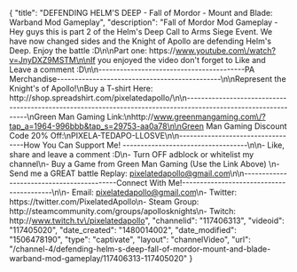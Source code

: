 {
    "title": "DEFENDING HELM'S DEEP - Fall of Mordor - Mount and Blade: Warband Mod Gameplay",
    "description": "Fall of Mordor Mod Gameplay - Hey guys this is part 2 of the Helm's Deep Call to Arms Siege Event.  We have now changed sides and the Knight of Apollo are defending Helm's Deep.  Enjoy the battle :D\n\nPart one: https:\/\/www.youtube.com\/watch?v=JnyDXZ9MSTM\n\nIf you enjoyed the video don't forget to Like and Leave a comment :D\n\n-----------------------------------------PA Merchandise----------------------------------------------\n\nRepresent the Knight's of Apollo!\nBuy a T-shirt Here: http:\/\/shop.spreadshirt.com\/pixelatedapollo\/\n\n---------------------------------------------------------------------------------------------------------------\nGreen Man Gaming Link:\nhttp:\/\/www.greenmangaming.com\/?tap_a=1964-996bbb&tap_s=29753-aa0a78\n\nGreen Man Gaming Discount Code 20% Off:\nPIXELA-TEDAPO-LLOSVE\n\n----------------------------------How You Can Support Me! -----------------------------------\n\n- Like, share and leave a comment :D\n- Turn OFF adblock or whitelist my channel\n- Buy a Game from Green Man Gaming (Use the Link Above) \n- Send me a GREAT battle Replay: pixelatedapollo@gmail.com\n\n------------------------------------------Connect With Me!-----------------------------------------\n\n- Email: pixelatedapollo@gmail.com\n- Twitter: https:\/\/twitter.com\/PixelatedApollo\n- Steam Group:  http:\/\/steamcommunity.com\/groups\/apollosknights\n- Twitch: http:\/\/www.twitch.tv\/pixelatedapollo",
    "channelid": "117406313",
    "videoid": "117405020",
    "date_created": "1480014002",
    "date_modified": "1506478190",
    "type": "captivate",
    "layout": "channelVideo",
    "url": "\/channel-4\/defending-helm-s-deep-fall-of-mordor-mount-and-blade-warband-mod-gameplay\/117406313-117405020"
}